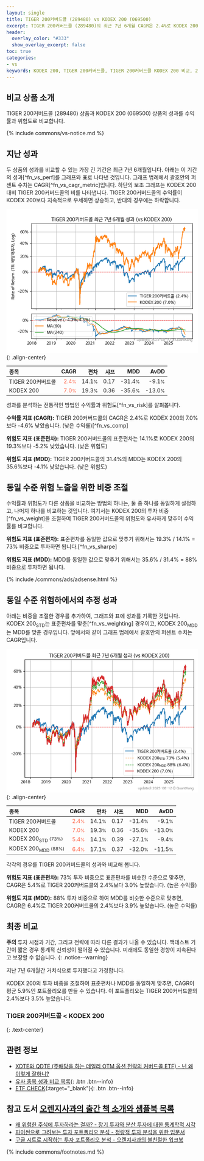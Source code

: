 ```yaml
---
layout: single
title: TIGER 200커버드콜 (289480) vs KODEX 200 (069500)
excerpt: TIGER 200커버드콜 (289480)의 최근 7년 6개월 CAGR은 2.4%로 KODEX 200 (069500)의 7.0%보다 -4.6% 낮았습니다.
header:
  overlay_color: "#333"
  show_overlay_excerpt: false
toc: true
categories:
- vs
keywords: KODEX 200, TIGER 200커버드콜, TIGER 200커버드콜 KODEX 200 비교, 289480, 069500, 289480 289480 비교
---
```


## 비교 상품 소개


TIGER 200커버드콜 (289480) 상품과 KODEX 200 (069500) 상품의 성과를 수익률과 위험도로 비교합니다.





{% include commons/vs-notice.md %}

## 지난 성과

두 상품의 성과를 비교할 수 있는 가장 긴 기간은 최근 7년 6개월입니다. 아래는 이 기간의 성과[^fn_vs_perf]를 그래프와 표로 나타낸 것입니다.
그래프 범례에서 괄호안의 퍼센트 수치는 CAGR[^fn_vs_cagr_metric]입니다.
하단의 보조 그래프는 KODEX 200 대비 TIGER 200커버드콜의 비를 나타냅니다.
TIGER 200커버드콜의 수익률이 KODEX 200보다 지속적으로 우세하면 상승하고, 반대의 경우에는 하락합니다.

![TIGER 200커버드콜](/vs/images/289480-vs-069500_dual.png){: .align-center}

| **종목** | **CAGR** | **편차** | **샤프** | **MDD** | **AvDD** |
| :------------ | ------: | -----------: | -------: | ------: | -------: |
| TIGER 200커버드콜 | <span style="color: tomato">2.4<small>%</small></span> | 14.1<small>%</small> | 0.17 | -31.4<small>%</small> | -9.1<small>%</small> |
| KODEX 200 | <span style="color: tomato">7.0<small>%</small></span> | 19.3<small>%</small> | 0.36 | -35.6<small>%</small> | -13.0<small>%</small> |

<!-- more -->


성과를 분석하는 전통적인 방법인 수익률과 위험도[^fn_vs_risk]를 살펴봅니다.

**수익률 지표 (CAGR):** TIGER 200커버드콜의 CAGR은 2.4%로 KODEX 200의 7.0%보다 -4.6% 낮았습니다. (낮은 수익률)[^fn_vs_comp]

**위험도 지표 (표준편차):** TIGER 200커버드콜의 표준편차는 14.1%로 KODEX 200의 19.3%보다 -5.2% 낮았습니다. (낮은 위험도)

**위험도 지표 (MDD):** TIGER 200커버드콜의 31.4%의 MDD는 KODEX 200의 35.6%보다 -4.1% 낮았습니다. (낮은 위험도)



## 동일 수준 위험 노출을 위한 비중 조절

수익률과 위험도가 다른 상품을 비교하는 방법의 하나는, 둘 중 하나를 동일하게 설정하고, 나머지 하나를 비교하는 것입니다.
여기서는 KODEX 200의 투자 비중[^fn_vs_weight]을 조절하여 TIGER 200커버드콜의 위험도와 유사하게 맞추어 수익률를 비교합니다.

**위험도 지표 (표준편차):** 표준편차를 동일한 값으로 맞추기 위해서는 19.3% / 14.1% = 73% 비중으로 투자하면 됩니다.[^fn_vs_sharpe]

**위험도 지표 (MDD):** MDD를 동일한 값으로 맞추기 위해서는 35.6% / 31.4% = 88% 비중으로 투자하면 됩니다.


{% include /commons/ads/adsense.html %}



## 동일 수준 위험하에서의 추정 성과

아래는 비중을 조절한 경우를 추가하여, 그래프와 표에 성과를 기록한 것입니다.
KODEX 200<sub>STD</sub>는 표준편차를 맞춘[^fn_vs_weighting] 경우이고, KODEX 200<sub>MDD</sub>는 MDD를 맞춘 경우입니다.
앞에서와 같이 그래프 범례에서 괄호안의 퍼센트 수치는 CAGR입니다.


![TIGER 200커버드콜](/vs/images/289480-vs-069500.png){: .align-center}



| **종목** | **CAGR** | **편차** | **샤프** | **MDD** | **AvDD** |
| :------------ | ------: | -----------: | -------: | ------: | -------: |
| TIGER 200커버드콜 | <span style="color: tomato">2.4<small>%</small></span> | 14.1<small>%</small> | 0.17 | -31.4<small>%</small> | -9.1<small>%</small> |
| KODEX 200 | <span style="color: tomato">7.0<small>%</small></span> | 19.3<small>%</small> | 0.36 | -35.6<small>%</small> | -13.0<small>%</small> |
| KODEX 200<sub>STD</sub> <small>(73%)</small> | <span style="color: tomato">5.4<small>%</small></span> | 14.1<small>%</small> | 0.39 | -27.1<small>%</small> | -9.4<small>%</small> |
| KODEX 200<sub>MDD</sub> <small>(88%)</small> | <span style="color: tomato">6.4<small>%</small></span> | 17.1<small>%</small> | 0.37 | -32.0<small>%</small> | -11.5<small>%</small> |



각각의 경우를 TIGER 200커버드콜의 성과와 비교해 봅니다.

**위험도 지표 (표준편차):** 73% 투자 비중으로 표준편차를 비슷한 수준으로 맞추면, CAGR은 5.4%로 TIGER 200커버드콜의 2.4%보다 3.0% 높았습니다. (높은 수익률)

**위험도 지표 (MDD):** 88% 투자 비중으로 하여 MDD를 비슷한 수준으로 맞추면, CAGR은 6.4%로 TIGER 200커버드콜의 2.4%보다 3.9% 높았습니다. (높은 수익률)




## 최종 비교

**주의** 투자 시점과 기간, 그리고 전략에 따라 다른 결과가 나올 수 있습니다. 백테스트 기간이 짧은 경우 통계적 신뢰성이 떨어질 수 있습니다. 미래에도 동일한 경향이 지속된다고 보장할 수 없습니다.
{: .notice--warning}

지난 7년 6개월간 거치식으로 투자했다고 가정합니다.

KODEX 200의 투자 비중을 조절하여 표준편차나 MDD를 동일하게 맞추면, CAGR이 평균 5.9%인 포트폴리오를 만들 수 있습니다.
이 포트폴리오는 TIGER 200커버드콜의 2.4%보다 3.5% 높았습니다.

### TIGER 200커버드콜 &lt; KODEX 200
{: .text-center}


## 관련 정보

- [XDTE와 QDTE (주배당을 하는 데일리 OTM 옵션 전략의 커버드콜 ETF) - 넌 왜 이렇게 잘하니?](https://kongdori.tistory.com/336)
- [유사 종목 성과 비교 목록](/vs/){: .btn .btn--info}
- [ETF CHECK](https://www.etfcheck.co.kr/mobile/etpitem/069500/compare?compCode%5B%5D=289480){:target="_blank"}{: .btn .btn--info}


## 참고 도서 [오렌지사과의 출간 책 소개와 샘플북 목록](https://kongdori.tistory.com/691)

- [왜 위험한 주식에 투자하라는 걸까? - 장기 투자와 분산 투자에 대한 통계학적 시각](https://kongdori.tistory.com/421)
- [파이썬으로 그려보는 투자 포트폴리오 분석  - 정량적 투자 분석을 위한 입문서](https://kongdori.tistory.com/643)
- [구글 시트로 시작하는 투자 포트폴리오 분석 - 오렌지사과의 불친절한 워크북](https://kongdori.tistory.com/449)

{% include commons/footnotes.md %}